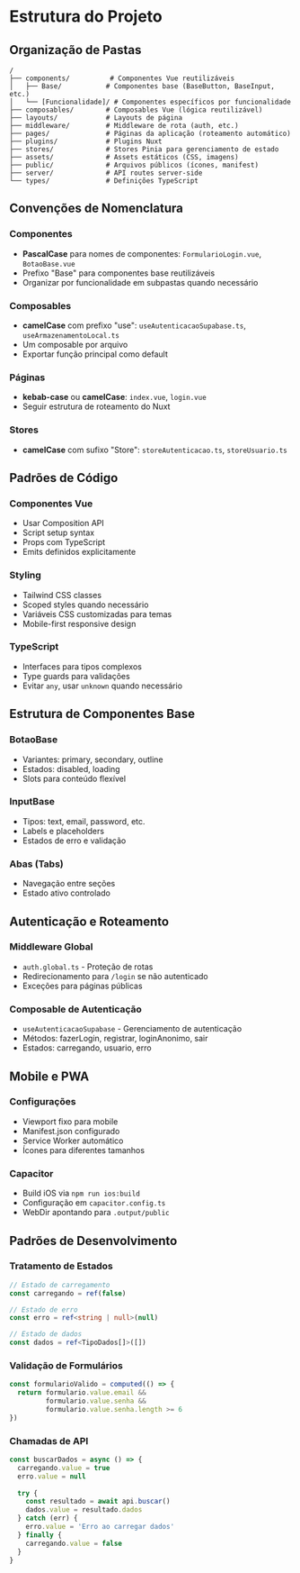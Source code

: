 # Estrutura do Projeto

## Organização de Pastas

```
/
├── components/          # Componentes Vue reutilizáveis
│   ├── Base/           # Componentes base (BaseButton, BaseInput, etc.)
│   └── [Funcionalidade]/ # Componentes específicos por funcionalidade
├── composables/        # Composables Vue (lógica reutilizável)
├── layouts/            # Layouts de página
├── middleware/         # Middleware de rota (auth, etc.)
├── pages/              # Páginas da aplicação (roteamento automático)
├── plugins/            # Plugins Nuxt
├── stores/             # Stores Pinia para gerenciamento de estado
├── assets/             # Assets estáticos (CSS, imagens)
├── public/             # Arquivos públicos (ícones, manifest)
├── server/             # API routes server-side
└── types/              # Definições TypeScript
```

## Convenções de Nomenclatura

### Componentes
- **PascalCase** para nomes de componentes: `FormularioLogin.vue`, `BotaoBase.vue`
- Prefixo "Base" para componentes base reutilizáveis
- Organizar por funcionalidade em subpastas quando necessário

### Composables
- **camelCase** com prefixo "use": `useAutenticacaoSupabase.ts`, `useArmazenamentoLocal.ts`
- Um composable por arquivo
- Exportar função principal como default

### Páginas
- **kebab-case** ou **camelCase**: `index.vue`, `login.vue`
- Seguir estrutura de roteamento do Nuxt

### Stores
- **camelCase** com sufixo "Store": `storeAutenticacao.ts`, `storeUsuario.ts`

## Padrões de Código

### Componentes Vue
- Usar Composition API
- Script setup syntax
- Props com TypeScript
- Emits definidos explicitamente

### Styling
- Tailwind CSS classes
- Scoped styles quando necessário
- Variáveis CSS customizadas para temas
- Mobile-first responsive design

### TypeScript
- Interfaces para tipos complexos
- Type guards para validações
- Evitar `any`, usar `unknown` quando necessário

## Estrutura de Componentes Base

### BotaoBase
- Variantes: primary, secondary, outline
- Estados: disabled, loading
- Slots para conteúdo flexível

### InputBase
- Tipos: text, email, password, etc.
- Labels e placeholders
- Estados de erro e validação

### Abas (Tabs)
- Navegação entre seções
- Estado ativo controlado

## Autenticação e Roteamento

### Middleware Global
- `auth.global.ts` - Proteção de rotas
- Redirecionamento para `/login` se não autenticado
- Exceções para páginas públicas

### Composable de Autenticação
- `useAutenticacaoSupabase` - Gerenciamento de autenticação
- Métodos: fazerLogin, registrar, loginAnonimo, sair
- Estados: carregando, usuario, erro

## Mobile e PWA

### Configurações
- Viewport fixo para mobile
- Manifest.json configurado
- Service Worker automático
- Ícones para diferentes tamanhos

### Capacitor
- Build iOS via `npm run ios:build`
- Configuração em `capacitor.config.ts`
- WebDir apontando para `.output/public`

## Padrões de Desenvolvimento

### Tratamento de Estados
```typescript
// Estado de carregamento
const carregando = ref(false)

// Estado de erro
const erro = ref<string | null>(null)

// Estado de dados
const dados = ref<TipoDados[]>([])
```

### Validação de Formulários
```typescript
const formularioValido = computed(() => {
  return formulario.value.email && 
         formulario.value.senha && 
         formulario.value.senha.length >= 6
})
```

### Chamadas de API
```typescript
const buscarDados = async () => {
  carregando.value = true
  erro.value = null
  
  try {
    const resultado = await api.buscar()
    dados.value = resultado.dados
  } catch (err) {
    erro.value = 'Erro ao carregar dados'
  } finally {
    carregando.value = false
  }
}
```